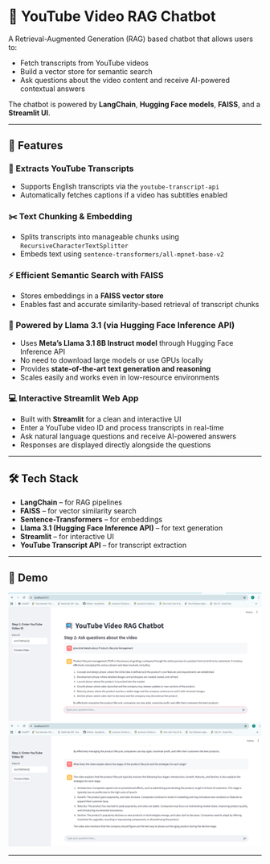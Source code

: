 # 🎥 YouTube Video RAG Chatbot

A Retrieval-Augmented Generation (RAG) based chatbot that allows users to:

- Fetch transcripts from YouTube videos  
- Build a vector store for semantic search  
- Ask questions about the video content and receive AI-powered contextual answers  

The chatbot is powered by **LangChain**, **Hugging Face models**, **FAISS**, and a **Streamlit UI**.

---

## 🚀 Features

### 📄 Extracts YouTube Transcripts
- Supports English transcripts via the `youtube-transcript-api`  
- Automatically fetches captions if a video has subtitles enabled  

### ✂️ Text Chunking & Embedding
- Splits transcripts into manageable chunks using `RecursiveCharacterTextSplitter`  
- Embeds text using `sentence-transformers/all-mpnet-base-v2`  

### ⚡ Efficient Semantic Search with FAISS
- Stores embeddings in a **FAISS vector store**  
- Enables fast and accurate similarity-based retrieval of transcript chunks  

### 🤖 Powered by Llama 3.1 (via Hugging Face Inference API)
- Uses **Meta’s Llama 3.1 8B Instruct model** through Hugging Face Inference API  
- No need to download large models or use GPUs locally  
- Provides **state-of-the-art text generation and reasoning**  
- Scales easily and works even in low-resource environments  

### 💻 Interactive Streamlit Web App
- Built with **Streamlit** for a clean and interactive UI  
- Enter a YouTube video ID and process transcripts in real-time  
- Ask natural language questions and receive AI-powered answers  
- Responses are displayed directly alongside the questions  

---

## 🛠️ Tech Stack
- **LangChain** – for RAG pipelines  
- **FAISS** – for vector similarity search  
- **Sentence-Transformers** – for embeddings  
- **Llama 3.1 (Hugging Face Inference API)** – for text generation  
- **Streamlit** – for interactive UI  
- **YouTube Transcript API** – for transcript extraction  

---

## 📌 Demo

![Demo Screenshot](https://github.com/SubhajitGit-del/RAG_Chatbot/blob/main/rag-yt1.png?raw=true)
![Demo Screenshot](https://github.com/SubhajitGit-del/RAG_Chatbot/blob/main/rag-yt2.png?raw=true)


---


